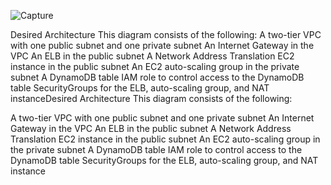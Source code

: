 
![Capture](https://user-images.githubusercontent.com/77119427/111888348-9f617080-89d3-11eb-88bd-5f90aa1f1f45.PNG)




Desired Architecture
This diagram consists of the following:
A two-tier VPC with one public subnet and one private subnet
An Internet Gateway in the VPC
An ELB in the public subnet
A Network Address Translation EC2 instance in the public subnet
An EC2 auto-scaling group in the private subnet
A DynamoDB table
IAM role to control access to the DynamoDB table
SecurityGroups for the ELB, auto-scaling group, and NAT instanceDesired Architecture
This diagram consists of the following:

A two-tier VPC with one public subnet and one private subnet
An Internet Gateway in the VPC
An ELB in the public subnet
A Network Address Translation EC2 instance in the public subnet
An EC2 auto-scaling group in the private subnet
A DynamoDB table
IAM role to control access to the DynamoDB table
SecurityGroups for the ELB, auto-scaling group, and NAT instance
